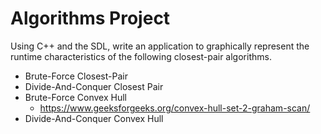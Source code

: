 # Algorithms Project
Using C++ and the SDL, write an application to graphically represent the runtime characteristics of the following closest-pair algorithms.

* Brute-Force Closest-Pair 
* Divide-And-Conquer Closest Pair 
* Brute-Force Convex Hull 
  - https://www.geeksforgeeks.org/convex-hull-set-2-graham-scan/
* Divide-And-Conquer Convex Hull 

